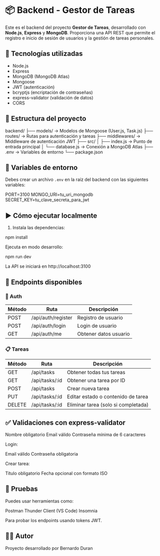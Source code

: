 # 📦 Backend - Gestor de Tareas

Este es el backend del proyecto **Gestor de Tareas**, desarrollado con **Node.js**, **Express** y **MongoDB**. Proporciona una API REST que permite el registro e inicio de sesión de usuarios y la gestión de tareas personales.

## 🚀 Tecnologías utilizadas
- Node.js
- Express
- MongoDB (MongoDB Atlas)
- Mongoose
- JWT (autenticación)
- bcryptjs (encriptación de contraseñas)
- express-validator (validación de datos)
- CORS

## 📂 Estructura del proyecto
backend/
├── models/ → Modelos de Mongoose (User.js, Task.js)
├── routes/ → Rutas para autenticación y tareas
├── middlewares/ → Middleware de autenticación JWT
├── src/
│ ├── index.js → Punto de entrada principal
│ └── database.js → Conexión a MongoDB Atlas
├── .env → Variables de entorno
└── package.json

## 🔐 Variables de entorno
Debes crear un archivo `.env` en la raíz del backend con las siguientes variables:

PORT=3100
MONGO_URI=tu_uri_mongodb
SECRET_KEY=tu_clave_secreta_para_jwt

## ▶️ Cómo ejecutar localmente
1. Instala las dependencias:

npm install

Ejecuta en modo desarrollo:

npm run dev

La API se iniciará en http://localhost:3100


## 📡 Endpoints disponibles

### 🔑 Auth

| Método | Ruta | Descripción |
|--------|------|-------------|
| POST | /api/auth/register | Registro de usuario |
| POST | /api/auth/login | Login de usuario |
| GET | /api/auth/me | Obtener datos usuario |

### 📋 Tareas

| Método | Ruta | Descripción |
|--------|------|-------------|
| GET | /api/tasks | Obtener todas tus tareas |
| GET | /api/tasks/:id | Obtener una tarea por ID |
| POST | /api/tasks | Crear nueva tarea |
| PUT | /api/tasks/:id | Editar estado o contenido de tarea |
| DELETE | /api/tasks/:id | Eliminar tarea (solo si completada) |

## ✅ Validaciones con express-validator

Nombre obligatorio
Email válido
Contraseña mínima de 6 caracteres

Login:

Email válido
Contraseña obligatoria

Crear tarea:

Título obligatorio
Fecha opcional con formato ISO

## 🧪 Pruebas

Puedes usar herramientas como:

Postman
Thunder Client (VS Code)
Insomnia

Para probar los endpoints usando tokens JWT.

## 👨‍💻 Autor
Proyecto desarrollado por Bernardo Duran

